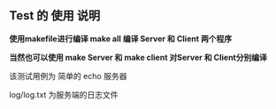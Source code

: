 ## Test 的 使用 说明

**使用makefile进行编译  make all 编译 Server 和 Client 两个程序**

**当然也可以使用 make Server 和 make client 对Server 和 Client分别编译**

该测试用例为 简单的 echo 服务器

log/log.txt 为服务端的日志文件
